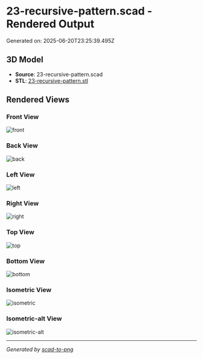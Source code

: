 # 23-recursive-pattern.scad - Rendered Output

Generated on: 2025-06-20T23:25:39.495Z

## 3D Model

- **Source**: 23-recursive-pattern.scad
- **STL**: [23-recursive-pattern.stl](./23-recursive-pattern.stl)

## Rendered Views

### Front View
![front](./front.png)

### Back View
![back](./back.png)

### Left View
![left](./left.png)

### Right View
![right](./right.png)

### Top View
![top](./top.png)

### Bottom View
![bottom](./bottom.png)

### Isometric View
![isometric](./isometric.png)

### Isometric-alt View
![isometric-alt](./isometric-alt.png)

---
*Generated by [scad-to-png](https://github.com/imjasonh/scad-to-png)*
